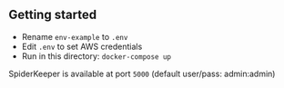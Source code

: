 Getting started
---------------

* Rename `env-example` to `.env`
* Edit `.env` to set AWS credentials
* Run in this directory: `docker-compose up`

SpiderKeeper is available at port `5000` (default user/pass: admin:admin)
